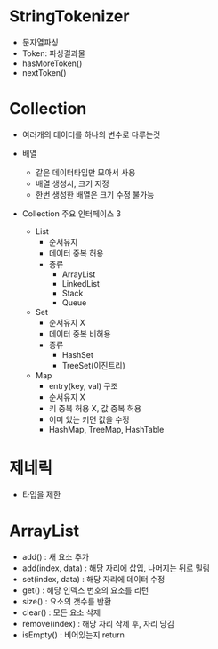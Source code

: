 
# StringTokenizer 

- 문자열파싱
- Token: 파싱결과물
- hasMoreToken()
- nextToken()

# Collection

- 여러개의 데이터를 하나의 변수로 다루는것

- 배열
    - 같은 데이터타입만 모아서 사용
    - 배열 생성시, 크기 지정
    - 한번 생성한 배열은 크기 수정 불가능

- Collection 주요 인터페이스 3
    - List
        - 순서유지
        - 데이터 중복 허용
        - 종류
            - ArrayList
            - LinkedList
            - Stack
            - Queue
    - Set
        - 순서유지 X
        - 데이터 중복 비허용
        - 종류
            - HashSet
            - TreeSet(이진트리)
    - Map
        - entry(key, val) 구조
        - 순서유지 X
        - 키 중복 허용 X, 값 중복 허용
        - 이미 있는 키면 값을 수정
        - HashMap, TreeMap, HashTable

# 제네릭

- 타입을 제한

# ArrayList

- add() : 새 요소 추가
- add(index, data) : 해당 자리에 삽입, 나머지는 뒤로 밀림
- set(index, data) : 해당 자리에 데이터 수정
- get() : 해당 인덱스 번호의 요소를 리턴
- size() : 요소의 갯수를 반환
- clear() : 모든 요소 삭제
- remove(index) : 해당 자리 삭제 후, 자리 당김
- isEmpty() : 비어있는지 return
